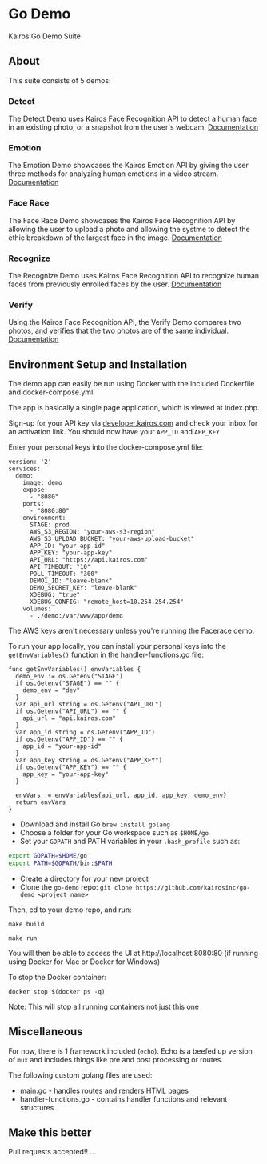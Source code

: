 # Go Demo
Kairos Go Demo Suite

## About
This suite consists of 5 demos:

### Detect 
The Detect Demo uses Kairos Face Recognition API to detect a human face in an existing photo, or a snapshot from the user's webcam.
[Documentation](/go-demo/assets/docs/detect/Detect.md)

### Emotion
The Emotion Demo showcases the Kairos Emotion API by giving the user three methods for analyzing human emotions in a video stream.  
[Documentation](/go-demo/assets/docs/emotion/Emotion.md)

### Face Race
The Face Race Demo showcases the Kairos Face Recognition API by allowing the user to upload a photo and allowing the systme to detect the ethic breakdown of the largest face in the image.
[Documentation](/go-demo/assets/docs/facerace/Facerace.md)

### Recognize
The Recognize Demo uses Kairos Face Recognition API to recognize human faces from previously enrolled faces by the user.
[Documentation](/go-demo/assets/docs/recognize/Recognize.md)

### Verify
Using the Kairos Face Recognition API, the Verify Demo compares two photos, and verifies that the two photos are of the same individual.
[Documentation](/go-demo/assets/docs/verify/Verify.md)

## Environment Setup and Installation

The demo app can easily be run using Docker with the included Dockerfile and docker-compose.yml.

The app is basically a single page application, which is viewed at index.php.

Sign-up for your API key via [developer.kairos.com](https://developer.kairos.com) and check your inbox for an activation link. You should now have your `APP_ID` and `APP_KEY`

Enter your personal keys into the docker-compose.yml file:

    version: '2'
    services:
      demo:
        image: demo
        expose:
          - "8080"
        ports:
          - "8080:80"
        environment:
          STAGE: prod
          AWS_S3_REGION: "your-aws-s3-region"
          AWS_S3_UPLOAD_BUCKET: "your-aws-upload-bucket"
          APP_ID: "your-app-id"
          APP_KEY: "your-app-key"
          API_URL: "https://api.kairos.com"
          API_TIMEOUT: "10" 
          POLL_TIMEOUT: "300"
          DEMO1_ID: "leave-blank"
          DEMO_SECRET_KEY: "leave-blank"
          XDEBUG: "true"
          XDEBUG_CONFIG: "remote_host=10.254.254.254"
        volumes:
          - ./demo:/var/www/app/demo
          
The AWS keys aren't necessary unless you're running the Facerace demo.

To run your app locally, you can install your personal keys into the `getEnvVariables()` function in the handler-functions.go file:

```
func getEnvVariables() envVariables {
  demo_env := os.Getenv("STAGE")
  if os.Getenv("STAGE") == "" {
    demo_env = "dev"
  }
  var api_url string = os.Getenv("API_URL")
  if os.Getenv("API_URL") == "" {
    api_url = "api.kairos.com"
  }
  var app_id string = os.Getenv("APP_ID")
  if os.Getenv("APP_ID") == "" {
    app_id = "your-app-id"
  }
  var app_key string = os.Getenv("APP_KEY")
  if os.Getenv("APP_KEY") == "" {
    app_key = "your-app-key"
  }

  envVars := envVariables{api_url, app_id, app_key, demo_env}
  return envVars
}
```

* Download and install Go `brew install golang`
* Choose a folder for your Go workspace such as `$HOME/go`
* Set your `GOPATH` and PATH variables in your `.bash_profile` such as: 
```bash
export GOPATH=$HOME/go
export PATH=$GOPATH/bin:$PATH
```

* Create a directory for your new project
* Clone the `go-demo` repo: `git clone https://github.com/kairosinc/go-demo <project_name>`

Then, cd to your demo repo, and run:
```
make build

make run
```
You will then be able to access the UI at http://localhost:8080:80 (if running using Docker for Mac or Docker for Windows)

To stop the Docker container:

```
docker stop $(docker ps -q)
```

Note: This will stop all running containers not just this one

## Miscellaneous

For now, there is 1 framework included (`echo`). Echo is a beefed up version of `mux` and includes things like pre and post processing or routes.

The following custom golang files are used:
* main.go - handles routes and renders HTML pages
* handler-functions.go - contains handler functions and relevant structures

## Make this better

Pull requests accepted!! 
...



